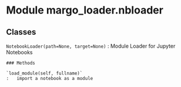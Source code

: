 Module margo_loader.nbloader
============================

Classes
-------

`NotebookLoader(path=None, target=None)`
:   Module Loader for Jupyter Notebooks

    ### Methods

    `load_module(self, fullname)`
    :   import a notebook as a module